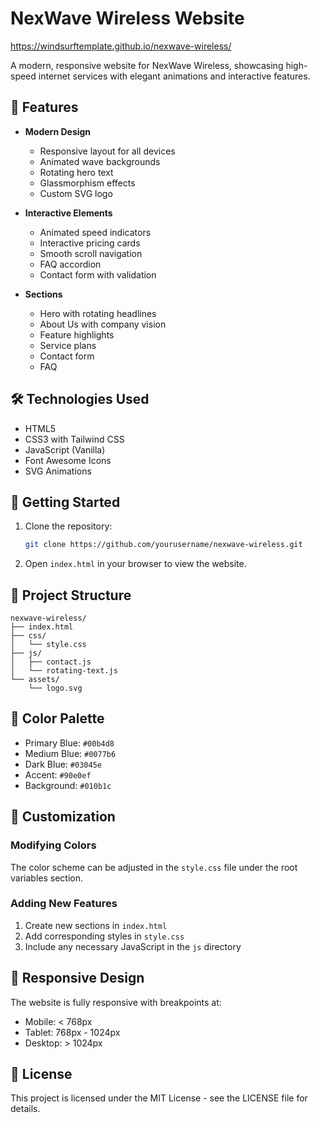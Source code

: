 # NexWave Wireless Website

https://windsurftemplate.github.io/nexwave-wireless/

A modern, responsive website for NexWave Wireless, showcasing high-speed internet services with elegant animations and interactive features.

## 🌟 Features

- **Modern Design**
  - Responsive layout for all devices
  - Animated wave backgrounds
  - Rotating hero text
  - Glassmorphism effects
  - Custom SVG logo

- **Interactive Elements**
  - Animated speed indicators
  - Interactive pricing cards
  - Smooth scroll navigation
  - FAQ accordion
  - Contact form with validation

- **Sections**
  - Hero with rotating headlines
  - About Us with company vision
  - Feature highlights
  - Service plans
  - Contact form
  - FAQ

## 🛠️ Technologies Used

- HTML5
- CSS3 with Tailwind CSS
- JavaScript (Vanilla)
- Font Awesome Icons
- SVG Animations

## 🚀 Getting Started

1. Clone the repository:
   ```bash
   git clone https://github.com/yourusername/nexwave-wireless.git
   ```

2. Open `index.html` in your browser to view the website.

## 📂 Project Structure

```
nexwave-wireless/
├── index.html
├── css/
│   └── style.css
├── js/
│   ├── contact.js
│   └── rotating-text.js
└── assets/
    └── logo.svg
```

## 🎨 Color Palette

- Primary Blue: `#00b4d8`
- Medium Blue: `#0077b6`
- Dark Blue: `#03045e`
- Accent: `#90e0ef`
- Background: `#010b1c`

## 🔧 Customization

### Modifying Colors
The color scheme can be adjusted in the `style.css` file under the root variables section.

### Adding New Features
1. Create new sections in `index.html`
2. Add corresponding styles in `style.css`
3. Include any necessary JavaScript in the `js` directory

## 📱 Responsive Design

The website is fully responsive with breakpoints at:
- Mobile: < 768px
- Tablet: 768px - 1024px
- Desktop: > 1024px

## 📄 License

This project is licensed under the MIT License - see the LICENSE file for details.

